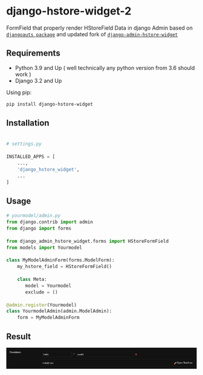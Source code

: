 # django-hstore-widget-2

FormField that properly render HStoreField Data in django Admin based on [`djangoauts package`](https://github.com/djangonauts/django-hstore) and updated fork of [`django-admin-hstore-widget`](https://github.com/PokaInc/django-admin-hstore-widget)

## Requirements

-   Python 3.9 and Up ( well technically any python version from 3.6 should work )
-   Django 3.2 and Up

Using pip:

```bash
pip install django-hstore-widget
```

## Installation

```python

# settings.py

INSTALLED_APPS = [
    ...,
    'django_hstore_widget',
    ...
]

```

## Usage

```python
# yourmodel/admin.py
from django.contrib import admin
from django import forms

from django_admin_hstore_widget.forms import HStoreFormField
from models import Yourmodel

class MyModelAdminForm(forms.ModelForm):
    my_hstore_field = HStoreFormField()

    class Meta:
       model = Yourmodel
       exclude = ()

@admin.register(Yourmodel)
class YourmodelAdmin(admin.ModelAdmin):
    form = MyModelAdminForm

```

## Result

![Rendered result](./assets/rendered.png)
